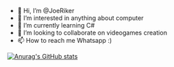 - 👋 Hi, I’m @JoeRiker
- 👀 I’m interested in anything about computer
- 🌱 I’m currently learning C#
- 💞️ I’m looking to collaborate on videogames creation
- 📫 How to reach me Whatsapp :)


[![Anurag's GitHub stats](https://github-readme-stats.vercel.app/api?username=joeriker&theme=omni&show_icons=true&count_private=true)]()

<!---
JoeRiker/JoeRiker is a ✨ special ✨ repository because its `README.md` (this file) appears on your GitHub profile.
You can click the Preview link to take a look at your changes.
--->
